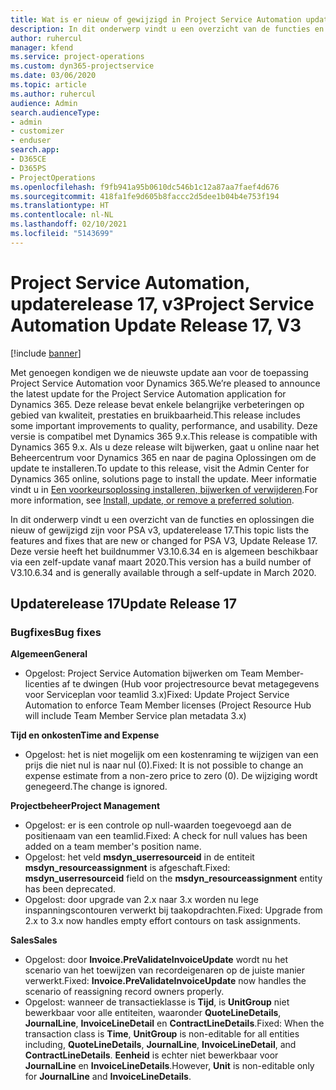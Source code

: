 ```yaml
---
title: Wat is er nieuw of gewijzigd in Project Service Automation updaterelease 17, v3
description: In dit onderwerp vindt u een overzicht van de functies en oplossingen die beschikbaar zijn voor Project Service Automation updaterelease 17, v3.
author: ruhercul
manager: kfend
ms.service: project-operations
ms.custom: dyn365-projectservice
ms.date: 03/06/2020
ms.topic: article
ms.author: ruhercul
audience: Admin
search.audienceType:
- admin
- customizer
- enduser
search.app:
- D365CE
- D365PS
- ProjectOperations
ms.openlocfilehash: f9fb941a95b0610dc546b1c12a87aa7faef4d676
ms.sourcegitcommit: 418fa1fe9d605b8faccc2d5dee1b04b4e753f194
ms.translationtype: HT
ms.contentlocale: nl-NL
ms.lasthandoff: 02/10/2021
ms.locfileid: "5143699"
---
```

# <a name="project-service-automation-update-release-17-v3"></a><span data-ttu-id="8b0b3-103">Project Service Automation, updaterelease 17, v3</span><span class="sxs-lookup"><span data-stu-id="8b0b3-103">Project Service Automation Update Release 17, V3</span></span>

[!include [banner](../includes/psa-now-project-operations.md)]

<span data-ttu-id="8b0b3-104">Met genoegen kondigen we de nieuwste update aan voor de toepassing Project Service Automation voor Dynamics 365.</span><span class="sxs-lookup"><span data-stu-id="8b0b3-104">We’re pleased to announce the latest update for the Project Service Automation application for Dynamics 365.</span></span> <span data-ttu-id="8b0b3-105">Deze release bevat enkele belangrijke verbeteringen op gebied van kwaliteit, prestaties en bruikbaarheid.</span><span class="sxs-lookup"><span data-stu-id="8b0b3-105">This release includes some important improvements to quality, performance, and usability.</span></span>  <span data-ttu-id="8b0b3-106">Deze versie is compatibel met Dynamics 365 9.x.</span><span class="sxs-lookup"><span data-stu-id="8b0b3-106">This release is compatible with Dynamics 365 9.x.</span></span> <span data-ttu-id="8b0b3-107">Als u deze release wilt bijwerken, gaat u online naar het Beheercentrum voor Dynamics 365 en naar de pagina Oplossingen om de update te installeren.</span><span class="sxs-lookup"><span data-stu-id="8b0b3-107">To update to this release, visit the Admin Center for Dynamics 365 online, solutions page to install the update.</span></span> <span data-ttu-id="8b0b3-108">Meer informatie vindt u in [Een voorkeursoplossing installeren, bijwerken of verwijderen](https://docs.microsoft.com/power-platform/admin/install-remove-preferred-solution).</span><span class="sxs-lookup"><span data-stu-id="8b0b3-108">For more information, see [Install, update, or remove a preferred solution](https://docs.microsoft.com/power-platform/admin/install-remove-preferred-solution).</span></span>

<span data-ttu-id="8b0b3-109">In dit onderwerp vindt u een overzicht van de functies en oplossingen die nieuw of gewijzigd zijn voor PSA v3, updaterelease 17.</span><span class="sxs-lookup"><span data-stu-id="8b0b3-109">This topic lists the features and fixes that are new or changed for PSA V3, Update Release 17.</span></span> <span data-ttu-id="8b0b3-110">Deze versie heeft het buildnummer V3.10.6.34 en is algemeen beschikbaar via een zelf-update vanaf maart 2020.</span><span class="sxs-lookup"><span data-stu-id="8b0b3-110">This version has a build number of V3.10.6.34 and is generally available through a self-update in March 2020.</span></span>


## <a name="update-release-17"></a><span data-ttu-id="8b0b3-111">Updaterelease 17</span><span class="sxs-lookup"><span data-stu-id="8b0b3-111">Update Release 17</span></span>

### <a name="bug-fixes"></a><span data-ttu-id="8b0b3-112">Bugfixes</span><span class="sxs-lookup"><span data-stu-id="8b0b3-112">Bug fixes</span></span>

<span data-ttu-id="8b0b3-113">**Algemeen**</span><span class="sxs-lookup"><span data-stu-id="8b0b3-113">**General**</span></span>

- <span data-ttu-id="8b0b3-114">Opgelost: Project Service Automation bijwerken om Team Member-licenties af te dwingen (Hub voor projectresource bevat metagegevens voor Serviceplan voor teamlid 3.x)</span><span class="sxs-lookup"><span data-stu-id="8b0b3-114">Fixed: Update Project Service Automation to enforce Team Member licenses (Project Resource Hub will include Team Member Service plan metadata 3.x)</span></span>
 
<span data-ttu-id="8b0b3-115">**Tijd en onkosten**</span><span class="sxs-lookup"><span data-stu-id="8b0b3-115">**Time and Expense**</span></span>

- <span data-ttu-id="8b0b3-116">Opgelost: het is niet mogelijk om een kostenraming te wijzigen van een prijs die niet nul is naar nul (0).</span><span class="sxs-lookup"><span data-stu-id="8b0b3-116">Fixed: It is not possible to change an expense estimate from a non-zero price to zero (0).</span></span> <span data-ttu-id="8b0b3-117">De wijziging wordt genegeerd.</span><span class="sxs-lookup"><span data-stu-id="8b0b3-117">The change is ignored.</span></span>

<span data-ttu-id="8b0b3-118">**Projectbeheer**</span><span class="sxs-lookup"><span data-stu-id="8b0b3-118">**Project Management**</span></span>

- <span data-ttu-id="8b0b3-119">Opgelost: er is een controle op null-waarden toegevoegd aan de positienaam van een teamlid.</span><span class="sxs-lookup"><span data-stu-id="8b0b3-119">Fixed: A check for null values has been added on a team member's position name.</span></span>
- <span data-ttu-id="8b0b3-120">Opgelost: het veld **msdyn_userresourceid** in de entiteit **msdyn_resourceassignment** is afgeschaft.</span><span class="sxs-lookup"><span data-stu-id="8b0b3-120">Fixed: **msdyn_userresourceid** field on the **msdyn_resourceassignment** entity has been deprecated.</span></span>
- <span data-ttu-id="8b0b3-121">Opgelost: door upgrade van 2.x naar 3.x worden nu lege inspanningscontouren verwerkt bij taakopdrachten.</span><span class="sxs-lookup"><span data-stu-id="8b0b3-121">Fixed: Upgrade from 2.x to 3.x now handles empty effort contours on task assignments.</span></span>

<span data-ttu-id="8b0b3-122">**Sales**</span><span class="sxs-lookup"><span data-stu-id="8b0b3-122">**Sales**</span></span>

- <span data-ttu-id="8b0b3-123">Opgelost: door **Invoice.PreValidateInvoiceUpdate** wordt nu het scenario van het toewijzen van recordeigenaren op de juiste manier verwerkt.</span><span class="sxs-lookup"><span data-stu-id="8b0b3-123">Fixed: **Invoice.PreValidateInvoiceUpdate** now handles the scenario of reassigning record owners properly.</span></span>
- <span data-ttu-id="8b0b3-124">Opgelost: wanneer de transactieklasse is **Tijd**, is **UnitGroup** niet bewerkbaar voor alle entiteiten, waaronder **QuoteLineDetails**, **JournalLine**, **InvoiceLineDetail** en **ContractLineDetails**.</span><span class="sxs-lookup"><span data-stu-id="8b0b3-124">Fixed: When the transaction class is **Time**, **UnitGroup** is non-editable for all entities including, **QuoteLineDetails**, **JournalLine**, **InvoiceLineDetail**, and **ContractLineDetails**.</span></span> <span data-ttu-id="8b0b3-125">**Eenheid** is echter niet bewerkbaar voor **JournalLine** en **InvoiceLineDetails**.</span><span class="sxs-lookup"><span data-stu-id="8b0b3-125">However, **Unit** is non-editable only for **JournalLine** and **InvoiceLineDetails**.</span></span>


